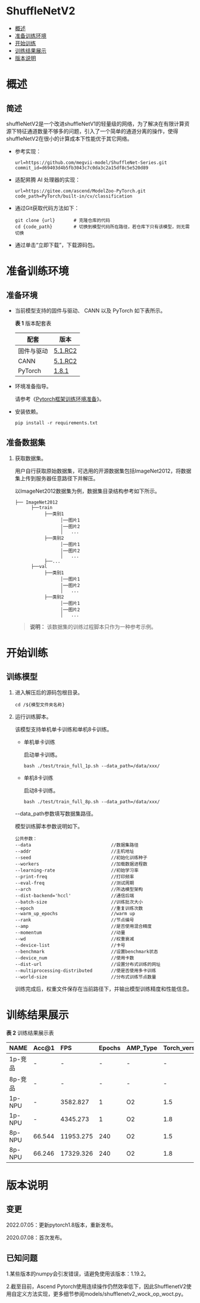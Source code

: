 # ShuffleNetV2

-   [概述](#概述)
-   [准备训练环境](#准备训练环境)
-   [开始训练](#开始训练)
-   [训练结果展示](#训练结果展示)
-   [版本说明](#版本说明)

# 概述

## 简述
shuffleNetV2是一个改进shuffleNetV1的轻量级的网络，为了解决在有限计算资源下特征通道数量不够多的问题，引入了一个简单的通道分离的操作，使得shuffleNetV2在很小的计算成本下性能优于其它网络。

- 参考实现：

  ```
  url=https://github.com/megvii-model/ShuffleNet-Series.git
  commit_id=d69403d4b5fb3043c7c0da3c2a15df8c5e520d89
  ```

- 适配昇腾 AI 处理器的实现：

  ```
  url=https://gitee.com/ascend/ModelZoo-PyTorch.git
  code_path=PyTorch/built-in/cv/classification
  ```
  
- 通过Git获取代码方法如下：

  ```
  git clone {url}       # 克隆仓库的代码
  cd {code_path}        # 切换到模型代码所在路径，若仓库下只有该模型，则无需切换
  ```
  
- 通过单击“立即下载”，下载源码包。

# 准备训练环境

## 准备环境

- 当前模型支持的固件与驱动、 CANN 以及 PyTorch 如下表所示。

  **表 1**  版本配套表

  | 配套       | 版本                                                         |
  | ---------- | ------------------------------------------------------------ |
  | 固件与驱动 | [5.1.RC2](https://www.hiascend.com/hardware/firmware-drivers?tag=commercial) |
  | CANN       | [5.1.RC2](https://www.hiascend.com/software/cann/commercial?version=5.1.RC2) |
  | PyTorch    | [1.8.1](https://gitee.com/ascend/pytorch/tree/master/) |

- 环境准备指导。

  请参考《[Pytorch框架训练环境准备](https://www.hiascend.com/document/detail/zh/ModelZoo/pytorchframework/ptes)》。
  
- 安装依赖。

  ```
  pip install -r requirements.txt
  ```


## 准备数据集

1. 获取数据集。

   用户自行获取原始数据集，可选用的开源数据集包括ImageNet2012，将数据集上传到服务器任意路径下并解压。

   以ImageNet2012数据集为例，数据集目录结构参考如下所示。

   ```
   ├── ImageNet2012
         ├──train
              ├──类别1
                    │──图片1
                    │──图片2
                    │   ...       
              ├──类别2
                    │──图片1
                    │──图片2
                    │   ...   
              ├──...                     
         ├──val  
              ├──类别1
                    │──图片1
                    │──图片2
                    │   ...       
              ├──类别2
                    │──图片1
                    │──图片2
                    │   ...              
   ```

   > **说明：** 
   > 该数据集的训练过程脚本只作为一种参考示例。

# 开始训练

## 训练模型

1. 进入解压后的源码包根目录。

   ```
   cd /${模型文件夹名称} 
   ```

2. 运行训练脚本。

   该模型支持单机单卡训练和单机8卡训练。

   - 单机单卡训练

     启动单卡训练。

     ```
     bash ./test/train_full_1p.sh --data_path=/data/xxx/    
     ```

   - 单机8卡训练

     启动8卡训练。

     ```
     bash ./test/train_full_8p.sh --data_path=/data/xxx/   
     ```

   --data\_path参数填写数据集路径。

   模型训练脚本参数说明如下。

   ```
   公共参数：
   --data                              //数据集路径
   --addr                              //主机地址
   --seed                              //初始化训练种子
   --workers                           //加载数据进程数    
   --learning-rate                     //初始学习率 
   --print-freq                        //打印频率
   --eval-freq                         //测试周期
   --arch                              //所选模型架构
   --dist-backend='hccl'               //通信后端
   --batch-size                        //训练批次大小
   --epoch                             //重复训练次数
   --warm_up_epochs                    //warm up
   --rank                              //节点编号
   --amp                               //是否使用混合精度
   --momentum                          //动量
   --wd                                //权重衰减
   --device-list                       //卡号
   --benchmark                         //设置benchmark状态
   --device_num                        //使用卡数
   --dist-url                          //设置分布式训练的网址
   --multiprocessing-distributed       //使是否使用多卡训练
   --world-size                        //分布式训练节点数量
   ```
   
   训练完成后，权重文件保存在当前路径下，并输出模型训练精度和性能信息。

# 训练结果展示

**表 2**  训练结果展示表

| NAME    | Acc@1  | FPS     | Epochs | AMP_Type | Torch_version |
| ------- | ------ | :------ | ------ | :------- | :------------ |
| 1p-竞品 | -      | -       | -      | -        | -             |
| 8p-竞品 | -      | -       | -      | -        | -             |
| 1p-NPU  | -      | 3582.827| 1      | O2       | 1.5           |
| 1p-NPU  | -      | 4345.273 | 1      | O2       | 1.8           |
| 8p-NPU  | 66.544 | 11953.275| 240    | O2       | 1.5           |
| 8p-NPU  | 66.246 | 17329.326 | 240    | O2       | 1.8           |

# 版本说明

## 变更

2022.07.05：更新pytorch1.8版本，重新发布。

2020.07.08：首次发布。

## 已知问题

1.某些版本的numpy会引发错误，请避免使用该版本：1.19.2。

2.截至目前，Ascend Pytorch使用连续操作仍然效率低下，因此ShufflenetV2使用自定义方法实现，更多细节参阅models/shufflenetv2_wock_op_woct.py。
